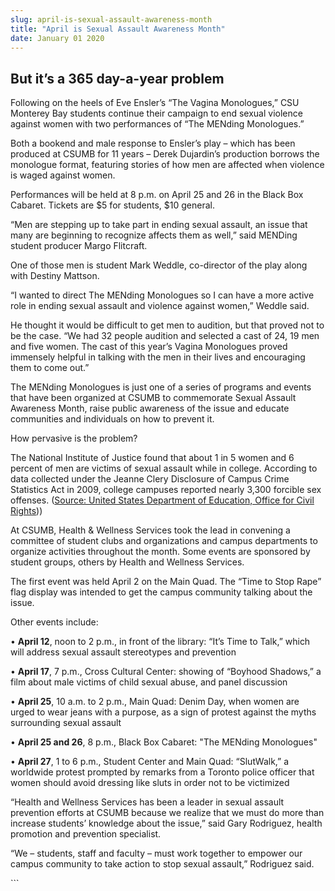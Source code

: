 ```yaml
---
slug: april-is-sexual-assault-awareness-month
title: "April is Sexual Assault Awareness Month"
date: January 01 2020
---
```


 
<h2>But it’s a 365 day-a-year problem</h2>
<p>
  Following on the heels of Eve Ensler’s “The Vagina Monologues,” CSU Monterey
  Bay students continue their campaign to end sexual violence against women with
  two performances of “The MENding Monologues.”
</p>
<p>
  Both a bookend and male response to Ensler’s play – which has been produced at
  CSUMB for 11 years – Derek Dujardin’s production borrows the monologue format,
  featuring stories of how men are affected when violence is waged against
  women.
</p>
<p>
  Performances will be held at 8 p.m. on April 25 and 26 in the Black Box
  Cabaret. Tickets are $5 for students, $10 general.
</p>
<p>
  “Men are stepping up to take part in ending sexual assault, an issue that many
  are beginning to recognize affects them as well,” said MENDing student
  producer Margo Flitcraft.
</p>
<p>
  One of those men is student Mark Weddle, co-director of the play along with
  Destiny Mattson.
</p>
<p>
  “I wanted to direct The MENding Monologues so I can have a more active role in
  ending sexual assault and violence against women,” Weddle said.
</p>
<p>
  He thought it would be difficult to get men to audition, but that proved not
  to be the case. “We had 32 people audition and selected a cast of 24, 19 men
  and five women. The cast of this year’s Vagina Monologues proved immensely
  helpful in talking with the men in their lives and encouraging them to come
  out.”
</p>
<p>
  The MENding Monologues is just one of a series of programs and events that
  have been organized at CSUMB to commemorate Sexual Assault Awareness Month,
  raise public awareness of the issue and educate communities and individuals on
  how to prevent it.
</p>
<p>How pervasive is the problem?</p>
<p>
  The National Institute of Justice found that about 1 in 5 women and 6 percent
  of men are victims of sexual assault while in college. According to data
  collected under the Jeanne Clery Disclosure of Campus Crime Statistics Act in
  2009, college campuses reported nearly 3,300 forcible sex offenses. (<a
    href="https://www2.ed.gov/about/offices/list/ocr/letters/colleague-201104.pdf"
    >Source: United States Department of Education, Office for Civil Rights</a
  >))
</p>
<p>
  At CSUMB, Health &amp; Wellness Services took the lead in convening a
  committee of student clubs and organizations and campus departments to
  organize activities throughout the month. Some events are sponsored by student
  groups, others by Health and Wellness Services.
</p>
<p>
  The first event was held April 2 on the Main Quad. The “Time to Stop Rape”
  flag display was intended to get the campus community talking about the issue.
</p>
<p>Other events include:</p>
<p>
  • <strong>April 12</strong>, noon to 2 p.m., in front of the library: “It’s
  Time to Talk,” which will address sexual assault stereotypes and prevention
</p>
<p>
  • <strong>April 17</strong>, 7 p.m., Cross Cultural Center: showing of
  “Boyhood Shadows,” a film about male victims of child sexual abuse, and panel
  discussion
</p>
<p>
  • <strong>April 25</strong>, 10 a.m. to 2 p.m., Main Quad: Denim Day, when
  women are urged to wear jeans with a purpose, as a sign of protest against the
  myths surrounding sexual assault
</p>
<p>
  • <strong>April 25 and 26</strong>, 8 p.m., Black Box Cabaret: "The MENding
  Monologues"
</p>
<p>
  • <strong>April 27</strong>, 1 to 6 p.m., Student Center and Main Quad:
  “SlutWalk,” a worldwide protest prompted by remarks from a Toronto police
  officer that women should avoid dressing like sluts in order not to be
  victimized
</p>
<p>
  “Health and Wellness Services has been a leader in sexual assault prevention
  efforts at CSUMB because we realize that we must do more than increase
  students’ knowledge about the issue,” said Gary Rodriguez, health promotion
  and prevention specialist.
</p>
<p>
  “We – students, staff and faculty – must work together to empower our campus
  community to take action to stop sexual assault,” Rodriguez said.
</p>
<p></p>
```
